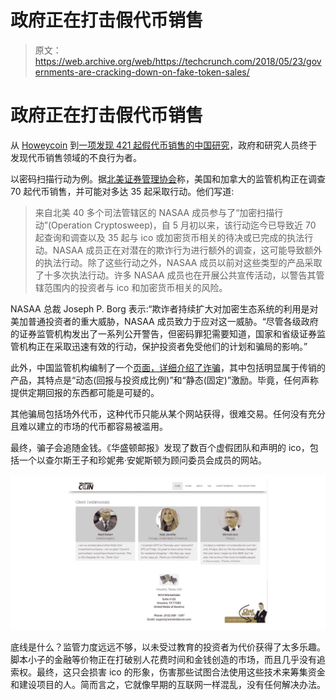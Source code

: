 # 政府正在打击假代币销售 

> 原文：<https://web.archive.org/web/https://techcrunch.com/2018/05/23/governments-are-cracking-down-on-fake-token-sales/>

# 政府正在打击假代币销售

从 [Howeycoin](https://web.archive.org/web/20221210065613/http://techcrunch.com/tag/Howeycoin) 到[一项发现 421 起假代币销售的中国研究](https://web.archive.org/web/20221210065613/https://www.ccn.com/chinese-watchdog-identifies-421-cryptocurrencies-as-outright-scams/)，政府和研究人员终于发现代币销售领域的不良行为者。

以密码扫描行动为例。据[北美证券管理协会](https://web.archive.org/web/20221210065613/http://www.nasaa.org/45121/state-and-provincial-securities-regulators-conduct-coordinated-international-crypto-crackdown-2/)称，美国和加拿大的监管机构正在调查 70 起代币销售，并可能对多达 35 起采取行动。他们写道:

> 来自北美 40 多个司法管辖区的 NASAA 成员参与了“加密扫描行动”(Operation Cryptosweep)，自 5 月初以来，该行动迄今已导致近 70 起查询和调查以及 35 起与 ico 或加密货币相关的待决或已完成的执法行动。NASAA 成员正在对潜在的欺诈行为进行额外的调查，这可能导致额外的执法行动。除了这些行动之外，NASAA 成员以前对这些类型的产品采取了十多次执法行动。许多 NASAA 成员也在开展公共宣传活动，以警告其管辖范围内的投资者与 ico 和加密货币相关的风险。

NASAA 总裁 Joseph P. Borg 表示:“欺诈者持续扩大对加密生态系统的利用是对美加普通投资者的重大威胁，NASAA 成员致力于应对这一威胁。“尽管各级政府的证券监管机构发出了一系列公开警告，但密码罪犯需要知道，国家和省级证券监管机构正在采取迅速有效的行动，保护投资者免受他们的计划和骗局的影响。”

此外，中国监管机构编制了一个[页面，详细介绍了诈骗](https://web.archive.org/web/20221210065613/https://www.ifcert.org.cn/industry/208/IndustryDetail)，其中包括明显属于传销的产品，其特点是“动态(回报与投资成比例)”和“静态(固定)”激励。毕竟，任何声称提供定期回报的东西都可能是可疑的。

其他骗局包括场外代币，这种代币只能从某个网站获得，很难交易。任何没有充分且难以建立的市场的代币都容易被滥用。

最终，骗子会追随金钱。《华盛顿邮报》发现了数百个虚假团队和声明的 ico，包括一个以查尔斯王子和珍妮弗·安妮斯顿为顾问委员会成员的网站。

![](img/fb5ed911be704d6997a40d25b19529fe.png)

底线是什么？监管力度远远不够，以未受过教育的投资者为代价获得了太多乐趣。脚本小子的金融等价物正在打破别人花费时间和金钱创造的市场，而且几乎没有追索权。最终，这只会损害 ico 的形象，伤害那些试图合法使用这些技术来筹集资金和建设项目的人。简而言之，它就像早期的互联网一样混乱，没有任何解决办法。